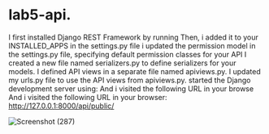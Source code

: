 # lab5-api.
I first installed Django REST Framework by running
Then, i added it to your INSTALLED_APPS in the settings.py file
i updated the permission model in the settings.py file, specifying default permission classes for your API
I created a new file named serializers.py to define serializers for your models.
I defined API views in a separate file named apiviews.py.
I updated my urls.py file to use the API views from apiviews.py.
started the Django development server using:
And i visited the following URL in your browse
And i visited the following URL in your browser:
http://127.0.0.1:8000/api/public/



![Screenshot (287)](https://github.com/venkata1pavan/lab5-api./assets/146666225/dd635e01-d44d-4952-aff8-9c5491545ddf)

